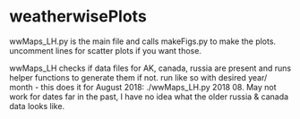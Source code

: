 # weatherwisePlots

wwMaps_LH.py is the main file and calls makeFigs.py to make the plots. uncomment lines for scatter plots if you want those.

wwMaps_LH checks if data files for AK, canada, russia are present and runs helper functions to generate them if not. 
run like so with desired year/ month - this does it for August 2018: ./wwMaps_LH.py 2018 08. 
May not work for dates far in the past, I have no idea what the older russia & canada data looks like.
